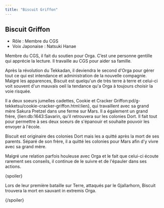 ```yaml
---
title: "Biscuit Griffon"
---
```


Biscuit Griffon
---------------





* Rôle : Membre du CGS
* Voix Japonaise : Natsuki Hanae


Membre du CGS, il fait du soutien pour Orga. C’est une personne gentille qui apprécie la lecture. Il travaille au CGS pour aider sa famille.


Après la révolution du Tekkadan, il deviendra le second d'Orga pour gérer tout ce qui est intendance et administration de la nouvelle compagnie. Malgré les apparences, Biscuit est quelqu'un de très terre à terre et celui-ci voit souvent d'un mauvais oeil la tendance qu'a Orga à toujours choisir la voie risquée. 


Il a deux soeurs jumelles cadettes, Cookie et Cracker Griffon:pd/g-tekketsu/cookie-cracker-griffon.html:lien}, qui travaillent avec sa grand mère Sakura Pretzel dans une ferme sur Mars. Il a également un grand frère, {lien:db:1643:Savarin, qu'il retrouvera sur les colonies Dort. Il fait tout pour permettre à ses deux soeurs de s'épanouir et souhaite pouvoir les envoyer à l'école. 


Biscuit est originaire des colonies Dort mais les a quitté après la mort de ses parents. Séparé de son frère, il a quitté les colonies pour Mars afin d'y vivre avec sa grand mère. 


Malgré une relation parfois houleuse avec Orga et le fait que celui-ci écoute rarement ses conseils, il continue de le suivre et de l'épauler dans ses actions. 


{spoiler}


Lors de leur première bataille sur Terre, attaqués par le Gjallarhorn, Biscuit trouvera la mort en sauvant in extremis Orga. 


{/spoiler}

